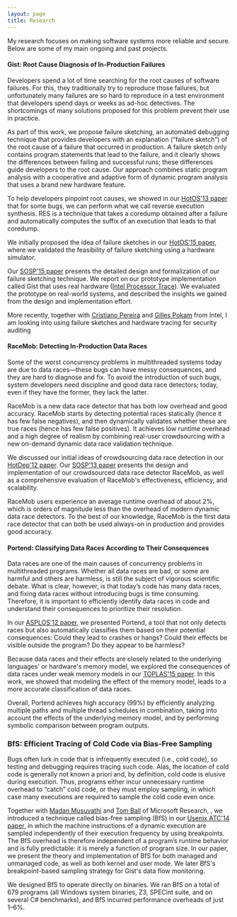 ```yaml
---
layout: page
title: Research
---
```


<p class="message">
My research focuses on making software systems more reliable and secure. Below are some of my main ongoing and past projects.
</p>

#### Gist: Root Cause Diagnosis of In-Production Failures

Developers spend a lot of time searching for the root causes of software failures. For this, they traditionally try to reproduce those failures, but unfortunately many failures are so hard to reproduce in a test environment that developers spend days or weeks as ad-hoc detectives. The shortcomings of many solutions proposed for this problem prevent their use in practice.

As part of this work, we propose failure sketching, an automated debugging technique that provides developers with an explanation (“failure sketch”) of the root cause of a failure that occurred in production. A failure sketch only contains program statements that lead to the failure, and it clearly shows the differences between failing and successful runs; these differences guide developers to the root cause. Our approach combines static program analysis with a cooperative and adaptive form of dynamic program analysis that uses a brand new hardware feature.

To help developers pinpoint root causes, we showed in our [HotOS'13 paper](http://dslab.epfl.ch/pubs/res.pdf) that for some bugs, we can perform what we call reverse execution synthesis. RES is a technique that takes a coredump obtained after a failure and automatically computes the suffix of an execution that leads to that coredump.

We initially proposed the idea of failure sketches in our [ HotOS'15 paper](http://dslab.epfl.ch/pubs/failure-sketches.pdf), where we validated the feasibility of failure sketching using a hardware simulator.

Our [SOSP'15 paper](http://dslab.epfl.ch/pubs/gist.pdf) presents the detailed design and formalization of our failure sketching technique. We report on our prototype implementation called Gist that uses real hardware ([Intel Processor Trace](https://software.intel.com/en-us/blogs/2013/09/18/processor-tracing)). We evaluated the prototype on real-world systems, and described the insights we gained from the design and implementation effort.

More recently, together with [Cristiano Pereira](http://cseweb.ucsd.edu/~cpereira/) and [Gilles Pokam](https://sites.google.com/site/gillespokam/home) from Intel, I am looking into using failure sketches and hardware tracing for security auditing

#### RaceMob: Detecting In-Production Data Races

Some of the worst concurrency problems in multithreaded systems today are due to data races—these bugs can have messy consequences, and they are hard to diagnose and fix. To avoid the introduction of such bugs, system developers need discipline and good data race detectors; today, even if they have the former, they lack the latter.

RaceMob is a new data race detector that has both low overhead and good accuracy. RaceMob starts by detecting potential races statically (hence it has few false negatives), and then dynamically validates whether these are true races (hence has few false positives). It achieves low runtime overhead and a high degree of realism by combining real-user crowdsourcing with a new on-demand dynamic data race validation technique.

We discussed our initial ideas of crowdsourcing data race detection in our [HotDep'12 paper](http://dslab.epfl.ch/pubs/cord-camera-ready.pdf). Our [SOSP'13 paper](http://dslab.epfl.ch/pubs/RaceMob.pdf) presents the design and implementation of our crowdsourced data race detector RaceMob, as well as a comprehensive evaluation of RaceMob's effectiveness, efficiency, and scalability.

RaceMob users experience an average runtime overhead of about 2%, which is orders of magnitude less than the overhead of modern dynamic data race detectors. To the best of our knowledge, RaceMob is the first data race detector that can both be used always-on in production and provides good accuracy.

#### Portend: Classifying Data Races According to Their Consequences

Data races are one of the main causes of concurrency problems in multithreaded programs. Whether all data races are bad, or some are harmful and others are harmless, is still the subject of vigorous scientific debate. What is clear, however, is that today’s code has many data races, and fixing data races without introducing bugs is time consuming. Therefore, it is important to efficiently identify data races in code and understand their consequences to prioritize their resolution. 

In our [ASPLOS'12 paper](http://dslab.epfl.ch/pubs/portend.pdf), we presented Portend, a tool that not only detects races but also automatically classifies them based on their potential consequences: Could they lead to crashes or hangs? Could their effects be visible outside the program? Do they appear to be harmless? 

Because data races and their effects are closely related to the underlying languages' or hardware's memory model, we explored the consequences of data races under weak memory models in our [TOPLAS'15 paper](http://dslab.epfl.ch/pubs/portend+.pdf). In this work, we showed that modeling the effect of the memory model, leads to a more accurate classification of data races.

Overall, Portend achieves high accuracy (99%) by efficiently analyzing multiple paths and multiple thread schedules in combination, taking into account the effects of the underlying memory model, and by performing symbolic comparison between program outputs. 

### BfS: Efficient Tracing of Cold Code via Bias-Free Sampling

Bugs often lurk in code that is infrequently executed (i.e., cold code), so testing and debugging requires tracing such code. Alas, the location of cold code is generally not known a priori and, by definition, cold code is elusive during execution. Thus, programs either incur unnecessary runtime overhead to “catch” cold code, or they must employ sampling, in which case many executions are required to sample the cold code even once.

Together with [Madan Musuvathi](http://research.microsoft.com/en-us/people/madanm/) and [Tom Ball](http://research.microsoft.com/en-us/people/tball/) of Microsoft Research, , we introduced a technique called bias-free sampling (BfS) in our [Usenix ATC'14 paper](http://dslab.epfl.ch/pubs/bfs.pdf), in which the machine instructions of a dynamic execution are sampled independently of their execution frequency by using breakpoints. The BfS overhead is therefore independent of a program’s runtime behavior and is fully predictable: it is merely a function of program size. In our paper, we present the theory and implementation of BfS for both managed and unmanaged code, as well as both kernel and user mode. We later BfS's breakpoint-based sampling strategy for Gist's data flow monitoring.

We designed BfS to operate directly on binaries. We ran BfS on a total of 679 programs (all Windows system binaries, Z3, SPECint suite, and on several C# benchmarks), and BfS incurred performance overheads of just 1–6%.
